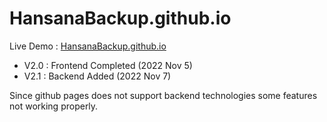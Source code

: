 # HansanaBackup.github.io

Live Demo : <a href="https://HansanaBackup.github.io">HansanaBackup.github.io</a>

- V2.0 : Frontend Completed (2022 Nov 5)
- V2.1 : Backend Added (2022 Nov 7)

Since github pages does not support backend technologies some features not working properly.
